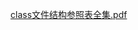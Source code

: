 [class文件结构参照表全集.pdf](..%2F..%2Fpublic%2Fjvm%2Fclass%E6%96%87%E4%BB%B6%E7%BB%93%E6%9E%84%E5%8F%82%E7%85%A7%E8%A1%A8%E5%85%A8%E9%9B%86.pdf)
